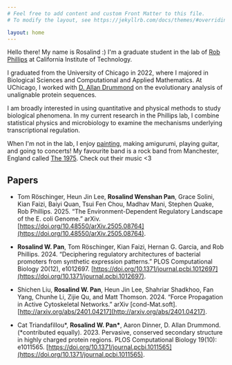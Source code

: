 ```yaml
---
# Feel free to add content and custom Front Matter to this file.
# To modify the layout, see https://jekyllrb.com/docs/themes/#overriding-theme-defaults

layout: home
---
```


Hello there! My name is Rosalind :) I'm a graduate student in the lab of [Rob Phillips](https://www.rpgroup.caltech.edu/) at California Institute of Technology.

I graduated from the University of Chicago in 2022, where I majored in Biological Sciences and Computational and Applied Mathematics. At UChicago, I worked with [D. Allan Drummond](https://drummondlab.org/) on the evolutionary analysis of unalignable protein sequences.

I am broadly interested in using quantitative and physical methods to study biological phenomena. In my current research in the Phillips lab, I combine statistical physics and microbiology to examine the mechanisms underlying transcriptional regulation. 

When I'm not in the lab, I enjoy [painting](https://rosalindpan.com/art/), making amigurumi, playing guitar, and going to concerts! My favourite band is a rock band from Manchester, England
called [The 1975](https://the1975.com/). Check out their music <3


## Papers
- Tom Röschinger, Heun Jin Lee, **Rosalind Wenshan Pan**, Grace Solini, Kian Faizi, Baiyi Quan, Tsui Fen Chou, Madhav Mani, Stephen Quake, Rob Phillips. 2025. “The Environment-Dependent Regulatory Landscape of the E. coli Genome.” arXiv. [https://doi.org/10.48550/arXiv.2505.08764](https://doi.org/10.48550/arXiv.2505.08764).

- **Rosalind W. Pan**, Tom Röschinger, Kian Faizi, Hernan G. Garcia, and Rob Phillips. 2024. “Deciphering regulatory architectures of bacterial promoters from synthetic expression patterns.” PLOS Computational Biology 20(12), e1012697. [https://doi.org/10.1371/journal.pcbi.1012697](https://doi.org/10.1371/journal.pcbi.1012697).

- Shichen Liu, **Rosalind W. Pan**, Heun Jin Lee, Shahriar Shadkhoo, Fan Yang, Chunhe Li, Zijie Qu, and Matt Thomson. 2024. “Force Propagation in Active Cytoskeletal Networks.” arXiv [cond-Mat.soft]. [http://arxiv.org/abs/2401.04217](http://arxiv.org/abs/2401.04217).

- Cat Triandafillou\*, **Rosalind W. Pan\***, Aaron Dinner, D. Allan Drummond. (\*contributed equally). 2023. Pervasive, conserved secondary structure in highly charged protein regions. PLOS Computational Biology 19(10): e1011565. [https://doi.org/10.1371/journal.pcbi.1011565](https://doi.org/10.1371/journal.pcbi.1011565).
